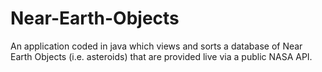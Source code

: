# Near-Earth-Objects

 An application coded in java which views and sorts a database of Near Earth Objects (i.e. asteroids) that are provided live via a public NASA API.

